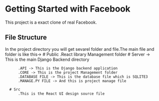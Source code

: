 # Getting Started with Facebook

This project is a exact clone of real Facebook.

## File Structure

In the project directory you will get sevarel folder and file.The main file and folder is like this->
      # Public 
          .React library Management folder
      # Server -> This is the main Django Backend directory
      
          .API -> This is the Django backend application
          .CORE -> This is the project Management folder
          .DATABASE FILE -> This is the database file which is SQLITE3
          .MANAGE.PY FILE -> And this is project manage file
          
      # Src
          .This is the React UI design source file
